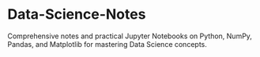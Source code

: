 # Data-Science-Notes
Comprehensive notes and practical Jupyter Notebooks on Python, NumPy, Pandas, and Matplotlib for mastering Data Science concepts.
